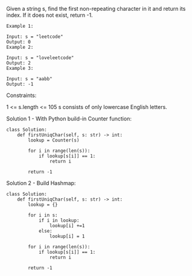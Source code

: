 Given a string s, find the first non-repeating character in it and return its index. If it does not exist, return -1.

 
```
Example 1:

Input: s = "leetcode"
Output: 0
Example 2:

Input: s = "loveleetcode"
Output: 2
Example 3:

Input: s = "aabb"
Output: -1
``` 

Constraints:

1 <= s.length <= 105
s consists of only lowercase English letters.

Solution 1 - With Python build-in Counter function:
```
class Solution:
    def firstUniqChar(self, s: str) -> int:
        lookup = Counter(s)
        
        for i in range(len(s)):
            if lookup[s[i]] == 1:
                return i
        
        return -1
```

Solution 2 - Build Hashmap:
```
class Solution:
    def firstUniqChar(self, s: str) -> int:
        lookup = {}
        
        for i in s:
            if i in lookup:
                lookup[i] +=1
            else:
                lookup[i] = 1
        
        for i in range(len(s)):
            if lookup[s[i]] == 1:
                return i
        
        return -1
```
